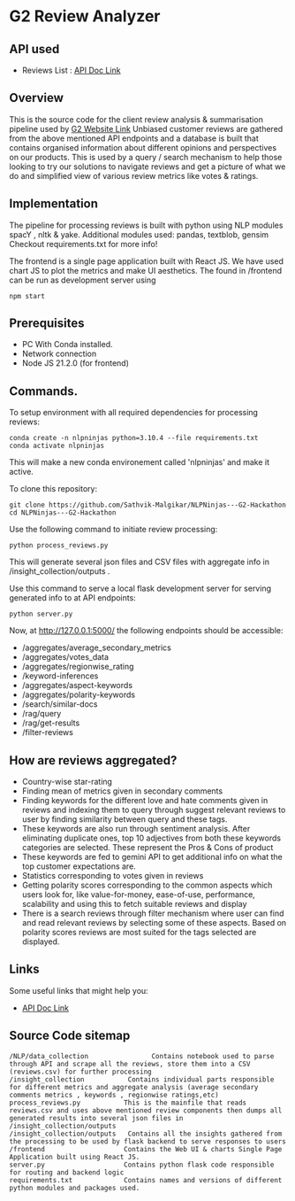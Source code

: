 # G2 Review Analyzer

## API used

* Reviews List : [API Doc Link](https://data.g2.com/api/docs#reviews-list)

## Overview

This is the source code for the client review analysis & summarisation pipeline used by [G2 Website Link](https://g2.com)
Unbiased customer reviews are gathered from the above mentioned API endpoints and a database is built that contains organised information about different opinions and perspectives on our products. This is used by a query / search mechanism to help those looking to try our solutions to navigate reviews and get a picture of what we do and simplified view of various review metrics like votes & ratings.

## Implementation
The pipeline for processing reviews is built with python using NLP modules spacY , nltk & yake.
Additional modules used: pandas, textblob, gensim
Checkout requirements.txt for more info!

The frontend is a single page application built with React JS.
We have used chart JS to plot the metrics and make UI aesthetics.
The found in /frontend can be run as development server using 
```
npm start
```

## Prerequisites
* PC With Conda installed.
* Network connection
* Node JS 21.2.0 (for frontend)


## Commands.

To setup environment with all required dependencies for processing reviews:
```
conda create -n nlpninjas python=3.10.4 --file requirements.txt
conda activate nlpninjas
```
This will make a new conda environement called 'nlpninjas' and make it active.

To clone this repository:
```
git clone https://github.com/Sathvik-Malgikar/NLPNinjas---G2-Hackathon
cd NLPNinjas---G2-Hackathon
```

Use the following command to initiate review processing:
```
python process_reviews.py
```
This will generate several json files and CSV files with aggregate info in /insight_collection/outputs .

Use this command to serve a local flask development server for serving generated info to at API endpoints:
```
python server.py
```
Now, at http://127.0.0.1:5000/ the following endpoints should be accessible:

* /aggregates/average_secondary_metrics
* /aggregates/votes_data
* /aggregates/regionwise_rating
* /keyword-inferences
* /aggregates/aspect-keywords
* /aggregates/polarity-keywords
* /search/similar-docs
* /rag/query
* /rag/get-results
* /filter-reviews

## How are reviews aggregated?

* Country-wise star-rating
* Finding mean of metrics given in secondary comments
* Finding keywords for the different love and hate comments given in reviews and indexing them to query through suggest relevant reviews to user by finding similarity between query and these tags.
* These keywords are also run through sentiment analysis. After eliminating duplicate ones, top 10 adjectives from both these keywords categories are selected. These represent the Pros & Cons of product
* These keywords are fed to gemini API to get additional info on what the top customer expectations are.
* Statistics corresponding to votes given in reviews
* Getting polarity scores corresponding to the common aspects which users look for, like value-for-money, ease-of-use, performance, scalability and using this to fetch suitable reviews and display
* There is a search reviews through filter mechanism where user can find and read relevant reviews by selecting some of these aspects. Based on polarity scores reviews are most suited for the tags selected are displayed.

## Links

Some useful links that might help you:

- [API Doc Link](https://data.g2.com/api/docs#reviews-list)


## Source Code sitemap
```
/NLP/data_collection                Contains notebook used to parse through API and scrape all the reviews, store them into a CSV (reviews.csv) for further processing
/insight_collection           Contains individual parts responsible for different metrics and aggregate analysis (average secondary comments metrics , keywords , regionwise ratings,etc)
process_reviews.py           This is the mainfile that reads reviews.csv and uses above mentioned review components then dumps all generated results into several json files in /insight_collection/outputs
/insight_collection/outputs   Contains all the insights gathered from the processing to be used by flask backend to serve responses to users
/frontend                    Contains the Web UI & charts Single Page Application built using React JS.
server.py                    Contains python flask code responsible for routing and backend logic 
requirements.txt             Contains names and versions of different python modules and packages used.  
```
